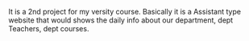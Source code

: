 It is a 2nd project for my versity course. Basically it is a Assistant type website that would shows the daily info about our department, dept Teachers, dept courses.
